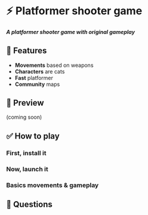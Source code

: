 # ⚡ Platformer shooter game 
#### *A platformer shooter game with original gameplay*
## 📜 Features
- **Movements** based on weapons
- **Characters** are cats
- **Fast** platformer
- **Community** maps
## 📸 Preview
(coming soon)
## ✅ How to play

### First, install it

### Now, launch it

### Basics movements & gameplay

## 💬 Questions
